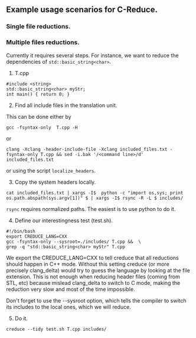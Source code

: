 ## Example usage scenarios for C-Reduce.

### Single file reductions.

### Multiple files reductions.

Currently it requires several steps. For instance, we want to reduce the
dependencies of `std::basic_string<char>`.

1. T.cpp

```
#include <string>
std::basic_string<char> myStr;
int main() { return 0; }
```

2. Find all include files in the translation unit.

This can be done either by
```
gcc -fsyntax-only  T.cpp -H
```
or
```
clang -Xclang -header-include-file -Xclang included_files.txt -fsyntax-only T.cpp && sed -i.bak '/<command line>/d' included_files.txt
```

or using the script `localize_headers`.

3. Copy the system headers locally.
```
cat included_files.txt | xargs -I$  python -c "import os,sys; print os.path.abspath(sys.argv[1])" $ | xargs -I$ rsync -R -L $ includes/
```

`rsync` requires normalized paths. The easiest is to use python to do it.

4. Define our interestingness test (test.sh).

```
#!/bin/bash
export CREDUCE_LANG=CXX
gcc -fsyntax-only --sysroot=./includes/ T.cpp &&  \
grep -q "std::basic_string<char> myStr" T.cpp
```

We export the CREDUCE_LANG=CXX to tell creduce that all reductions should happen
in C++ mode. Without this setting creduce (or more precisely clang_delta) would
try to guess the language by looking at the file extension. This is not enough
when reducing header files (coming from STL, etc) because mislead clang_delta to
switch to C mode, making the reduction very slow and most of the time impossible.

Don't forget to use the --sysroot option, which tells the compiler to switch its
includes to the local ones, which we will reduce.

5. Do it.

```
creduce --tidy test.sh T.cpp includes/
```
